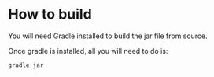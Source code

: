 # How to build

You will need Gradle installed to build the jar file from source.

Once gradle is installed, all you will need to do is:

```
gradle jar
```

